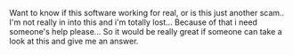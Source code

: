 Want to know if this software working for real, or is this just another scam..
I'm not really in into this and i'm totally lost...
Because of that i need someone's help please...
So it would be really great if someone can take a look at this and give me an answer.
